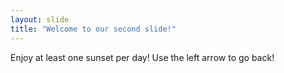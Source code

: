 ```yaml
---
layout: slide
title: "Welcome to our second slide!"
---
```

Enjoy at least one sunset per day!
Use the left arrow to go back!
